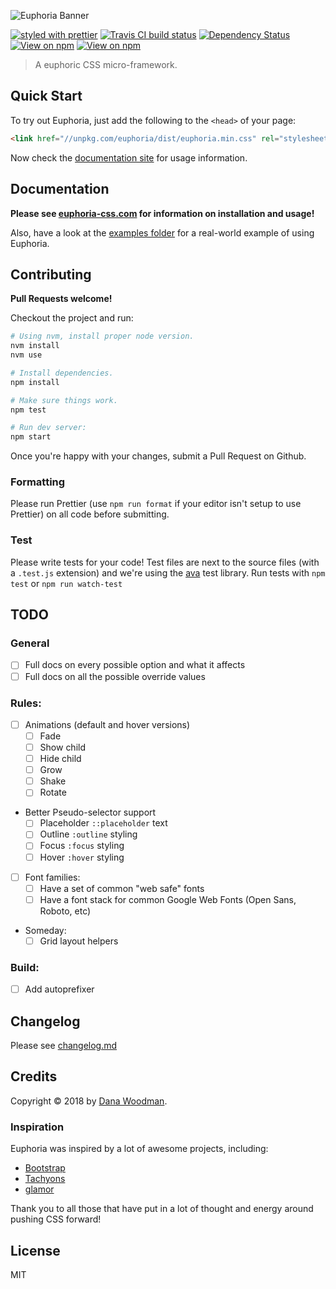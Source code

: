 ![Euphoria Banner](https://cl.ly/oWlv/euphoria-banner.png)

[![styled with prettier](https://img.shields.io/badge/styled_with-prettier-ff69b4.svg)](https://github.com/prettier/prettier)
[![Travis CI build status](https://img.shields.io/travis/euphoria-css/euphoria.svg)](https://travis-ci.org/euphoria-css/euphoria)
[![Dependency Status](https://img.shields.io/david/euphoria-css/euphoria.svg)](https://david-dm.org/euphoria-css/euphoria)
[![View on npm](https://img.shields.io/npm/dm/euphoria.svg)](https://www.npmjs.com/package/euphoria)
[![View on npm](https://img.shields.io/npm/v/euphoria.svg)](https://www.npmjs.com/package/euphoria)

> A euphoric CSS micro-framework.

## Quick Start

To try out Euphoria, just add the following to the `<head>` of your page:

```html
<link href="//unpkg.com/euphoria/dist/euphoria.min.css" rel="stylesheet" type="text/css" />
```

Now check the [documentation site][docs] for usage information.

## Documentation

**Please see [euphoria-css.com][docs] for information on installation and usage!**

Also, have a look at the [examples folder][examples] for a real-world example of using Euphoria.

## Contributing

**Pull Requests welcome!**

Checkout the project and run:

```bash
# Using nvm, install proper node version.
nvm install
nvm use

# Install dependencies.
npm install

# Make sure things work.
npm test

# Run dev server:
npm start
```

Once you're happy with your changes, submit a Pull Request on Github.

### Formatting

Please run Prettier (use `npm run format` if your editor isn't setup to use Prettier) on all code before submitting.

### Test

Please write tests for your code! Test files are next to the source files (with a `.test.js` extension) and we're using the [ava][ava] test library. Run tests with `npm test` or `npm run watch-test`

## TODO

### General

* [ ] Full docs on every possible option and what it affects
* [ ] Full docs on all the possible override values

### Rules:

* [ ] Animations (default and hover versions)
  * [ ] Fade
  * [ ] Show child
  * [ ] Hide child
  * [ ] Grow
  * [ ] Shake
  * [ ] Rotate
* Better Pseudo-selector support
  * [ ] Placeholder `::placeholder` text
  * [ ] Outline `:outline` styling
  * [ ] Focus `:focus` styling
  * [ ] Hover `:hover` styling
* [ ] Font families:
  * [ ] Have a set of common "web safe" fonts
  * [ ] Have a font stack for common Google Web Fonts (Open Sans, Roboto, etc)
* Someday:
  * [ ] Grid layout helpers

### Build:

* [ ] Add autoprefixer

## Changelog

Please see [changelog.md][changelog]

## Credits

Copyright &copy; 2018 by [Dana Woodman][dana].

### Inspiration

Euphoria was inspired by a lot of awesome projects, including:

* [Bootstrap][bootstrap]
* [Tachyons][tachyons]
* [glamor][glamor]

Thank you to all those that have put in a lot of thought and energy around pushing CSS forward!

## License

MIT

[ava]: https://github.com/avajs/ava
[bootstrap]: https://getbootstrap.com
[cosmicconfig]: https://github.com/davidtheclark/cosmiconfig
[cli]: https://github.com/euphoria-css/euphoria-cli
[changelog]: /changelog.md
[dana]: http://danawoodman.com
[docs]: http://euphoria-css.com
[examples]: /packages/example
[glamor]: https://github.com/threepointone/glamor
[options]: #options
[tachyons]: http://tachyons.io
[usage]: #usage
